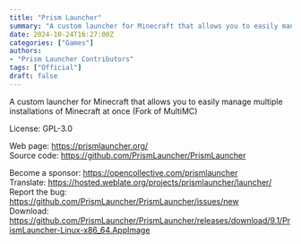```yaml
---
title: "Prism Launcher"
summary: "A custom launcher for Minecraft that allows you to easily manage multiple installations of Minecraft at once (Fork of MultiMC)"
date: 2024-10-24T16:27:00Z
categories: ["Games"]
authors:
- "Prism Launcher Contributors"
tags: ["Official"]
draft: false
---
```


A custom launcher for Minecraft that allows you to easily manage multiple installations of Minecraft at once (Fork of MultiMC)

License: GPL-3.0

Web page: <https://prismlauncher.org/>  
Source code: <https://github.com/PrismLauncher/PrismLauncher>

Become a sponsor: <https://opencollective.com/prismlauncher>  
Translate: <https://hosted.weblate.org/projects/prismlauncher/launcher/>  
Report the bug: <https://github.com/PrismLauncher/PrismLauncher/issues/new>  
Download: <https://github.com/PrismLauncher/PrismLauncher/releases/download/9.1/PrismLauncher-Linux-x86_64.AppImage>
